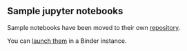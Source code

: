 ## Sample jupyter notebooks
Sample notebooks have been moved to their own [repository](https://github.com/libratom/ratom-notebooks).

You can [launch them](https://mybinder.org/v2/gh/libratom/ratom-notebooks/master) in a Binder instance.
